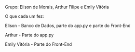 Grupo: Elison de Morais, Arthur Filipe e Emily Vitória

O que cada um fez:

Elison - Banco de Dados, parte do app.py e parte do Front-End

Arthur - Parte do app.py

Emily Vitória - Parte do Front-End
